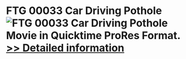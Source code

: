 # FTG 00033 Car Driving Pothole<br />![FTG 00033 Car Driving Pothole](https://mycommerce.akamaized.net/api/pimages/P300617874/BIG/300617874.JPG)<br />Movie in Quicktime ProRes Format.<br />[>> Detailed information](https://secure.shareit.com/shareit/product.html?productid=300617874&affiliateid=200057808)